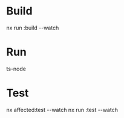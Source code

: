 # Build

nx run <lib-name>:build --watch

# Run

ts-node <typescript-file-path>

# Test

nx affected:test --watch
nx run <lib-name>:test --watch
